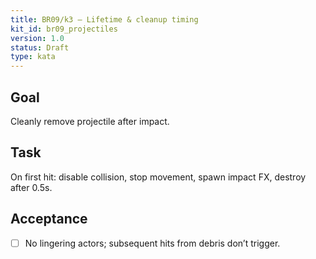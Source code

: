 ```yaml
---
title: BR09/k3 — Lifetime & cleanup timing
kit_id: br09_projectiles
version: 1.0
status: Draft
type: kata
---
```

## Goal
Cleanly remove projectile after impact.
## Task
On first hit: disable collision, stop movement, spawn impact FX, destroy after 0.5s.
## Acceptance
- [ ] No lingering actors; subsequent hits from debris don’t trigger.
